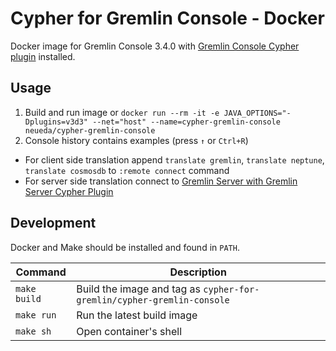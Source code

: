 # Cypher for Gremlin Console - Docker

Docker image for Gremlin Console 3.4.0 with [Gremlin Console Cypher plugin](../../tinkerpop/cypher-gremlin-console-plugin) installed.

## Usage

1. Build and run image or `docker run --rm -it -e JAVA_OPTIONS="-Dplugins=v3d3" --net="host" --name=cypher-gremlin-console neueda/cypher-gremlin-console`
2. Console history contains examples (press `↑` or `Ctrl+R`)
  - For client side translation append `translate gremlin`, `translate neptune`, `translate cosmosdb` to `:remote connect` command 
  - For server side translation connect to [Gremlin Server with Gremlin Server Cypher Plugin](../cypher-gremlin-server) 

## Development

Docker and Make should be installed and found in `PATH`.

Command | Description
------- | -----------
`make build`  | Build the image and tag as `cypher-for-gremlin/cypher-gremlin-console`
`make run`    | Run the latest build image
`make sh`     | Open container's shell
